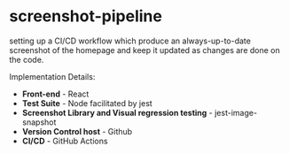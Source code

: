 # screenshot-pipeline
setting up a CI/CD workflow which produce an always-up-to-date screenshot of the homepage and keep it updated as changes are done on the code.

Implementation Details:
* **Front-end** - React</br>
* **Test Suite** - Node facilitated by jest
* **Screenshot Library and Visual regression testing** - jest-image-snapshot</br>
* **Version Control host** - Github </br>
* **CI/CD** - GitHub Actions
